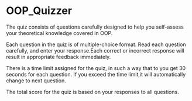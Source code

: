 # OOP_Quizzer

The quiz consists of questions carefully designed to help you self-assess your theoretical knowledge covered in OOP.

Each question in the quiz is of multiple-choice format. Read each question carefully, and enter your response.Each correct or incorrect response will result in appropriate feedback immediately.

There is a time limit assigned for the quiz, in such a way that to you get 30 seconds for each question. If you exceed the time limit,it will automatically change to next question.

The total score for the quiz is based on your responses to all questions.
